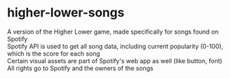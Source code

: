 # higher-lower-songs

A version of the Higher Lower game, made specifically for songs found on Spotify  
Spotify API is used to get all song data, including current popularity (0-100), which is the score for each song  
Certain visual assets are part of Spotify's web app as well (like button, font)  
All rights go to Spotify and the owners of the songs
